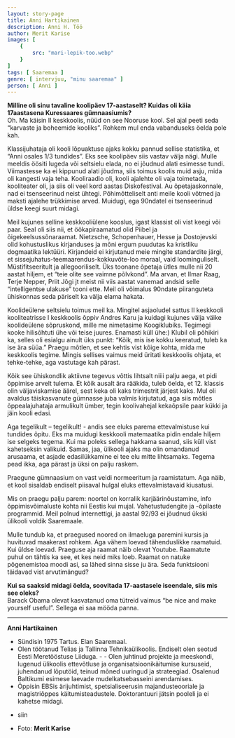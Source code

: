 ```yaml
---
layout: story-page
title: Anni Hartikainen
description: Anni H. Töö
author: Merit Karise
images: [
    {
        src: "mari-lepik-too.webp"
    }
]
tags: [ Saaremaa ]
genre: [ intervjuu, "minu saaremaa" ]
person: [ Anni ]
---
```


<!-- # {{$doc.title}} -->

**Milline oli sinu tavaline koolipäev 17-aastaselt? Kuidas oli käia 17aastasena Kuressaares gümnaasiumis?** \
Oh. Ma käisin II keskkoolis, nüüd on see Nooruse kool. Sel ajal peeti seda “karvaste ja boheemide kooliks”. Rohkem mul enda vabanduseks öelda pole kah.

Klassijuhataja oli kooli lõpuaktuse ajaks kokku pannud sellise statistika, et “Anni osales 1/3 tundides”. Eks see koolipäev siis vastav välja nägi. Mulle meeldis öösiti lugeda või seltsielu elada, no ei jõudnud alati esimesse tundi. Viimastesse ka ei kippunud alati jõudma, siis toimus koolis muid asju, mida oli kangesti vaja teha. Kooliraadio oli, kooli ajalehte oli vaja toimetada, kooliteater oli, ja siis oli veel kord aastas Diskofestival. Au õpetajaskonnale, nad ei tsenseerinud neist ühtegi. Põhimõtteliselt anti meile kooli võtmed ja maksti ajalehe trükkimise arved. Muidugi, ega 90ndatel ei tsenseerinud üldse keegi suurt midagi.

Meil kujunes selline keskkooliülene kooslus, igast klassist oli vist keegi või paar. Seal oli siis nii, et öökapiraamatud olid Piibel ja õigekeelsussõnaraamat. Nietzsche, Schopenhauer, Hesse ja Dostojevski olid kohustuslikus kirjanduses ja mõni ergum puudutas ka kristliku dogmaatika lektüüri. Kirjandeid ei kirjutanud meie mingite standardite järgi, et sissejuhatus-teemaarendus-kokkuvõte-loo moraal, vaid loominguliselt. Müstifitseeritult ja allegooriliselt. Üks toonane õpetaja ütles mulle nii 20 aastat hiljem, et “teie olite see vaimne põlvkond”. Ma arvan, et Ilmar Raag, Terje Nepper, Priit Jõgi jt meist nii viis aastat vanemad andsid selle “intelligentse ulakuse” tooni ette. Meil oli võimalus 90ndate piiranguteta ühiskonnas seda päriselt ka välja elama hakata.

Koolideülene seltsielu toimus meil ka. Mingitel asjaoludel sattus II keskkooli kooliteatrisse I keskkoolis õppiv Andres Karu ja kuidagi kujunes välja väike koolideülene sõpruskond, mille me nimetasime Koogiklubiks. Tegimegi kooke hilisõhtuti ühe või teise juures. Enamasti küll ühe:) Klubil oli põhikiri ka, selles oli esialgu ainult üks punkt: “Kõik, mis ise kokku keeratud, tuleb ka ise ära süüa.” Praegu mõtlen, et see kehtis vist kõige kohta, mida me keskkoolis tegime. Mingis sellises vaimus meid üritati keskkoolis ohjata, et tehke-tehke, aga vastutage kah pärast.

Kõik see ühiskondlik aktiivne tegevus võttis lihtsalt niiii palju aega, et pidi õppimise arvelt tulema. Et kõik ausalt ära rääkida, tuleb öelda, et 12. klassis olin väljaviskamise äärel, sest keka oli kaks trimestrit järjest kaks. Mul oli avaldus täiskasvanute gümnasse juba valmis kirjutatud, aga siis mõtles õppealajuhataja armulikult ümber, tegin koolivahejal kekaõpsile paar kükki ja jäin kooli edasi.

Aga tegelikult – tegelikult! - andis see eluks parema ettevalmistuse kui tundides õpitu. Eks ma muidugi keskkooli matemaatika pidin endale hiljem ise selgeks tegema. Kui ma poleks sellega hakkama saanud, siis küll vist kahetseksin valikuid. Samas, jaa, ülikooli ajaks ma olin omandanud arusaama, et asjade edasilükkamine ei tee elu mitte lihtsamaks. Tegema pead ikka, aga pärast ja üksi on palju raskem.

Praegune gümnaasium on vast veidi normeeritum ja raamistatum. Aga näib, et kool sisaldab endiselt piisaval hulgal eluks ettevalmistavaid kiusatusi.

Mis on praegu palju parem: noortel on korralik karjäärinõustamine, info õppimisvõimaluste kohta nii Eestis kui mujal. Vahetustudengite ja -õpilaste programmid. Meil polnud internettigi, ja aastal 92/93 ei jõudnud ükski ülikooli voldik Saaremaale.

Mulle tundub ka, et praegused noored on ilmaeluga paremini kursis ja huvituvad maakerast rohkem. Aga vähem loevad tähenduslikke raamatuid. Kui üldse loevad. Praeguse aja raamat näib olevat Youtube. Raamatute puhul on tähtis ka see, et kes neid miks loeb. Raamat on natuke põgenemistoa moodi asi, sa lähed sinna sisse ju ära. Seda funktsiooni täidavad vist arvutimängud?

**Kui sa saaksid midagi öelda, soovitada 17-aastasele iseendale, siis mis see oleks?** \
Barack Obama olevat kasvatanud oma tütreid vaimus “be nice and make yourself useful”. Sellega ei saa mööda panna.

* * *

**Anni Hartikainen**

- Sündisin 1975 Tartus. Elan Saaremaal.
- Olen töötanud Telias ja Tallinna Tehnikaülikoolis. Endiselt olen seotud Eesti Meretööstuse Liiduga. - - Olen juhtinud projekte ja meeskondi, lugenud ülikoolis ettevõtluse ja organisatsioonikäitumise kursuseid, juhendanud lõputöid, teinud mõned uuringud ja strateegiad. Osalenud Baltikumi esimese laevade mudelkatsebasseini arendamises. 
- Õppisin EBSis ärijuhtimist, spetsialiseerusin majandusteooriale ja magistriõppes käitumisteadustele. Doktorantuuri jätsin pooleli ja ei kahetse midagi.

<story-author :author="author"></story-author>

<details-wrapper summary="Mis mõtted tekkisid?">

- siin

</details-wrapper>

<details-wrapper summary="Allikad" class="text-sm" icon="icon-park-outline:document-folder">

- Foto: **Merit Karise**

</details-wrapper>
